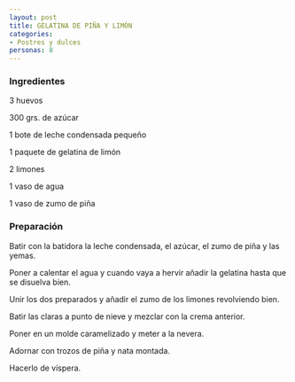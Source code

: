 ```yaml
---
layout: post
title: GELATINA DE PIÑA Y LIMÓN
categories:
- Postres y dulces
personas: 8 
---
```

<h3>Ingredientes</h3>
3 huevos

300 grs. de azúcar

1 bote de leche condensada pequeño

1 paquete de gelatina de limón

2 limones

1 vaso de agua

1 vaso de zumo de piña

<h3>Preparación</h3>
Batir con la batidora la leche condensada, el azúcar, el zumo de piña y las yemas.

Poner a calentar el agua y cuando vaya a hervir añadir la gelatina hasta que se disuelva bien.

Unir los dos preparados y añadir el zumo de los limones revolviendo bien.

Batir las claras a punto de nieve y mezclar con la crema anterior.

Poner en un molde caramelizado y meter a la nevera.

Adornar con trozos de piña y nata montada.

Hacerlo de víspera.
